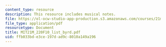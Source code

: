 ```yaml
---
content_type: resource
description: This resource includes musical notes.
file: https://ol-ocw-studio-app-production.s3.amazonaws.com/courses/21m-220-early-music-fall-2010/ffb033bde3ce197dad9c8010a149a196_MIT21M_220F10_list_byrd.pdf
file_type: application/pdf
resourcetype: Document
title: MIT21M_220F10_list_byrd.pdf
uid: ffb033bd-e3ce-197d-ad9c-8010a149a196
---
```

